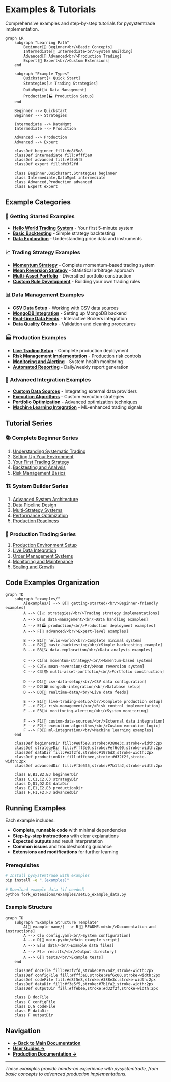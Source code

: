 # Examples & Tutorials

Comprehensive examples and step-by-step tutorials for pysystemtrade implementation.

```mermaid
graph LR
    subgraph "Learning Path"
        Beginner[🌱 Beginner<br/>Basic Concepts]
        Intermediate[🔧 Intermediate<br/>System Building] 
        Advanced[🚀 Advanced<br/>Production Trading]
        Expert[🎯 Expert<br/>Custom Extensions]
    end
    
    subgraph "Example Types"
        Quickstart[⚡ Quick Start]
        Strategies[📈 Trading Strategies]
        DataMgmt[📊 Data Management]
        Production[🏭 Production Setup]
    end
    
    Beginner --> Quickstart
    Beginner --> Strategies
    
    Intermediate --> DataMgmt
    Intermediate --> Production
    
    Advanced --> Production
    Advanced --> Expert
    
    classDef beginner fill:#e8f5e8
    classDef intermediate fill:#fff3e0
    classDef advanced fill:#f3e5f5
    classDef expert fill:#e3f2fd
    
    class Beginner,Quickstart,Strategies beginner
    class Intermediate,DataMgmt intermediate  
    class Advanced,Production advanced
    class Expert expert
```

## Example Categories

### **🌱 Getting Started Examples**
- **[Hello World Trading System](getting-started/hello-world.md)** - Your first 5-minute system
- **[Basic Backtesting](getting-started/basic-backtesting.md)** - Simple strategy backtesting
- **[Data Exploration](getting-started/data-exploration.md)** - Understanding price data and instruments

### **📈 Trading Strategy Examples**
- **[Momentum Strategy](strategies/momentum-strategy.md)** - Complete momentum-based trading system
- **[Mean Reversion Strategy](strategies/mean-reversion.md)** - Statistical arbitrage approach
- **[Multi-Asset Portfolio](strategies/multi-asset-portfolio.md)** - Diversified portfolio construction
- **[Custom Rule Development](strategies/custom-rules.md)** - Building your own trading rules

### **📊 Data Management Examples**
- **[CSV Data Setup](data-management/csv-data-setup.md)** - Working with CSV data sources
- **[MongoDB Integration](data-management/mongodb-integration.md)** - Setting up MongoDB backend
- **[Real-time Data Feeds](data-management/realtime-data.md)** - Interactive Brokers integration
- **[Data Quality Checks](data-management/data-quality.md)** - Validation and cleaning procedures

### **🏭 Production Examples**
- **[Live Trading Setup](production/live-trading-setup.md)** - Complete production deployment
- **[Risk Management Implementation](production/risk-management.md)** - Production risk controls
- **[Monitoring and Alerting](production/monitoring-alerting.md)** - System health monitoring
- **[Automated Reporting](production/automated-reporting.md)** - Daily/weekly report generation

### **🔧 Advanced Integration Examples**
- **[Custom Data Sources](advanced/custom-data-sources.md)** - Integrating external data providers
- **[Execution Algorithms](advanced/execution-algorithms.md)** - Custom execution strategies
- **[Portfolio Optimization](advanced/portfolio-optimization.md)** - Advanced optimization techniques
- **[Machine Learning Integration](advanced/ml-integration.md)** - ML-enhanced trading signals

## Tutorial Series

### **📚 Complete Beginner Series**
1. [Understanding Systematic Trading](tutorials/01-understanding-systematic-trading.md)
2. [Setting Up Your Environment](tutorials/02-environment-setup.md)
3. [Your First Trading Strategy](tutorials/03-first-strategy.md)
4. [Backtesting and Analysis](tutorials/04-backtesting-analysis.md)
5. [Risk Management Basics](tutorials/05-risk-management.md)

### **🏗️ System Builder Series**  
1. [Advanced System Architecture](tutorials/06-system-architecture.md)
2. [Data Pipeline Design](tutorials/07-data-pipeline.md)
3. [Multi-Strategy Systems](tutorials/08-multi-strategy.md)
4. [Performance Optimization](tutorials/09-performance-optimization.md)
5. [Production Readiness](tutorials/10-production-readiness.md)

### **🚀 Production Trading Series**
1. [Production Environment Setup](tutorials/11-production-environment.md)
2. [Live Data Integration](tutorials/12-live-data.md)
3. [Order Management Systems](tutorials/13-order-management.md)
4. [Monitoring and Maintenance](tutorials/14-monitoring-maintenance.md)
5. [Scaling and Growth](tutorials/15-scaling-growth.md)

## Code Examples Organization

```mermaid
graph TD
    subgraph "examples/"
        A[examples/] --> B[🌱 getting-started/<br/>Beginner-friendly examples]
        A --> C[📈 strategies/<br/>Trading strategy implementations]
        A --> D[📊 data-management/<br/>Data handling examples]
        A --> E[🏭 production/<br/>Production deployment examples]
        A --> F[🚀 advanced/<br/>Expert-level examples]
        
        B --> B1[👋 hello-world/<br/>Complete minimal system]
        B --> B2[🧪 basic-backtesting/<br/>Simple backtesting example]
        B --> B3[🔍 data-exploration/<br/>Data analysis examples]
        
        C --> C1[📊 momentum-strategy/<br/>Momentum-based system]
        C --> C2[⚖️ mean-reversion/<br/>Mean reversion system]
        C --> C3[📚 multi-asset-portfolio/<br/>Portfolio construction]
        
        D --> D1[📁 csv-data-setup/<br/>CSV data configuration]
        D --> D2[🗃️ mongodb-integration/<br/>Database setup]
        D --> D3[📡 realtime-data/<br/>Live data feeds]
        
        E --> E1[🔧 live-trading-setup/<br/>Complete production setup]
        E --> E2[⚠️ risk-management/<br/>Risk control implementation]
        E --> E3[📊 monitoring-alerting/<br/>System monitoring]
        
        F --> F1[🔌 custom-data-sources/<br/>External data integration]
        F --> F2[⚡ execution-algorithms/<br/>Custom execution logic]
        F --> F3[🤖 ml-integration/<br/>Machine learning examples]
    end
    
    classDef beginnerDir fill:#e8f5e8,stroke:#388e3c,stroke-width:2px
    classDef strategyDir fill:#fff3e0,stroke:#ef6c00,stroke-width:2px
    classDef dataDir fill:#e3f2fd,stroke:#1976d2,stroke-width:2px
    classDef productionDir fill:#ffebee,stroke:#d32f2f,stroke-width:2px
    classDef advancedDir fill:#f3e5f5,stroke:#7b1fa2,stroke-width:2px
    
    class B,B1,B2,B3 beginnerDir
    class C,C1,C2,C3 strategyDir
    class D,D1,D2,D3 dataDir
    class E,E1,E2,E3 productionDir
    class F,F1,F2,F3 advancedDir
```

## Running Examples

Each example includes:
- **Complete, runnable code** with minimal dependencies
- **Step-by-step instructions** with clear explanations
- **Expected outputs** and result interpretation
- **Common issues** and troubleshooting guidance
- **Extensions and modifications** for further learning

### Prerequisites
```bash
# Install pysystemtrade with examples
pip install -e ".[examples]"

# Download example data (if needed)
python fork_extensions/examples/setup_example_data.py
```

### Example Structure
```mermaid
graph TD
    subgraph "Example Structure Template"
        A[📁 example-name/] --> B[📄 README.md<br/>Documentation and instructions]
        A --> C[⚙️ config.yaml<br/>System configuration]
        A --> D[🐍 main.py<br/>Main example script]
        A --> E[📊 data/<br/>Example data files]
        A --> F[📈 results/<br/>Output directory]
        A --> G[🧪 tests/<br/>Example tests]
    end
    
    classDef docFile fill:#e3f2fd,stroke:#1976d2,stroke-width:2px
    classDef configFile fill:#fff3e0,stroke:#ef6c00,stroke-width:2px
    classDef codeFile fill:#e8f5e8,stroke:#388e3c,stroke-width:2px
    classDef dataDir fill:#f3e5f5,stroke:#7b1fa2,stroke-width:2px
    classDef outputDir fill:#ffebee,stroke:#d32f2f,stroke-width:2px
    
    class B docFile
    class C configFile
    class D,G codeFile
    class E dataDir
    class F outputDir
```

## Navigation

- **[← Back to Main Documentation](../README.md)**
- **[User Guides →](../guides/README.md)**
- **[Production Documentation →](../production/README.md)**

---

*These examples provide hands-on experience with pysystemtrade, from basic concepts to advanced production implementations.*